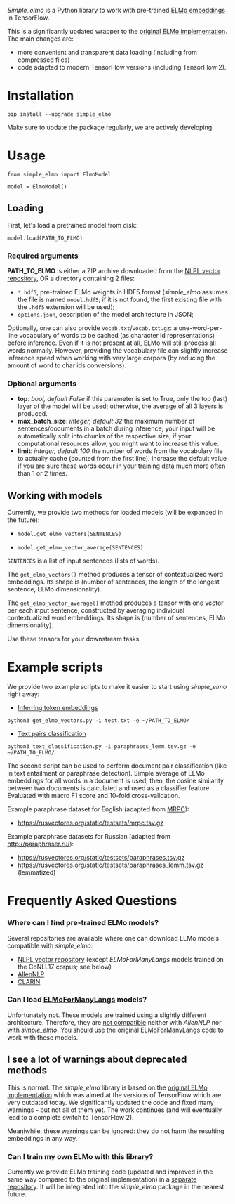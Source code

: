 _Simple_elmo_ is a Python library to work with pre-trained [ELMo embeddings](https://allennlp.org/elmo) in TensorFlow.

This is a significantly updated wrapper to the [original ELMo implementation](https://github.com/allenai/bilm-tf).
The main changes are:
- more convenient and transparent data loading (including from compressed files)
- code adapted to modern TensorFlow versions (including TensorFlow 2).

# Installation

`pip install --upgrade simple_elmo`

Make sure to update the package regularly, we are actively developing.

# Usage

 `from simple_elmo import ElmoModel`

 `model = ElmoModel()`

## Loading
 First, let's load a pretrained model from disk:

 `model.load(PATH_TO_ELMO)`

### Required arguments

 **PATH_TO_ELMO** is either a ZIP archive downloaded from the [NLPL vector repository](http://vectors.nlpl.eu/repository/),
OR a directory containing 2 files:
- `*.hdf5`, pre-trained ELMo weights in HDF5 format (_simple_elmo_ assumes the file is named `model.hdf5`;
if it is not found, the first existing file with the `.hdf5` extension will be used);
- `options.json`, description of the model architecture in JSON;

Optionally, one can also provide `vocab.txt`/`vocab.txt.gz`: 
a one-word-per-line vocabulary of words to be cached (as character id representations) before inference.
Even if it is not present at all, ELMo will still process all words normally.
However, providing the vocabulary file can slightly increase inference speed when working with very large corpora (by reducing the amount of word to char ids conversions).

### Optional arguments
- **top**: *bool, default False*
if this parameter is set to True, only the top (last) layer of the model will be used;
otherwise, the average of all 3 layers is produced.
- **max_batch_size**: *integer, default 32*
      the maximum number of sentences/documents in a batch during inference;
      your input will be automatically split into chunks of the respective size;
      if your computational resources allow, you might want to increase this value.
- **limit**: *integer, default 100*
the number of words from the vocabulary file to actually cache (counted from the first line). 
Increase the default value if you are sure these words occur in your training data much more often than 1 or 2 times. 

## Working with models
 Currently, we provide two methods for loaded models (will be expanded in the future):

 - `model.get_elmo_vectors(SENTENCES)`
 
 - `model.get_elmo_vector_average(SENTENCES)`

`SENTENCES` is a list of input sentences (lists of words).

The `get_elmo_vectors()` method produces a tensor of contextualized word embeddings.
Its shape is (number of sentences, the length of the longest sentence, ELMo dimensionality).

The `get_elmo_vector_average()` method produces a tensor with one vector per each input sentence,
constructed by averaging individual contextualized word embeddings. 
Its shape is (number of sentences, ELMo dimensionality).

Use these tensors for your downstream tasks.

# Example scripts

We provide two example scripts to make it easier to start using _simple_elmo_ right away:
- [Inferring token embeddings](https://github.com/ltgoslo/simple_elmo/blob/master/simple_elmo/examples/get_elmo_vectors.py)
 
`python3 get_elmo_vectors.py -i test.txt -e ~/PATH_TO_ELMO/`

- [Text pairs classification](https://github.com/ltgoslo/simple_elmo/blob/master/simple_elmo/examples/text_classification.py)

`python3 text_classification.py -i paraphrases_lemm.tsv.gz -e ~/PATH_TO_ELMO/`

The second script can be used to perform document pair classification (like in text entailment or paraphrase detection).
Simple average of ELMo embeddings for all words in a document is used;
then, the cosine similarity between two documents is calculated and used as a classifier feature.
Evaluated with macro F1 score and 10-fold cross-validation.

Example paraphrase dataset for English (adapted from [MRPC](https://www.microsoft.com/en-us/download/details.aspx?id=52398)):
- https://rusvectores.org/static/testsets/mrpc.tsv.gz

Example paraphrase datasets for Russian (adapted from http://paraphraser.ru/):
- https://rusvectores.org/static/testsets/paraphrases.tsv.gz
- https://rusvectores.org/static/testsets/paraphrases_lemm.tsv.gz (lemmatized)

# Frequently Asked Questions
### Where can I find pre-trained ELMo models?

Several repositories are available where one can download ELMo models compatible with _simple_elmo_:
- [NLPL vector repository](http://vectors.nlpl.eu/repository/)
(except _ELMoForManyLangs_ models trained on the CoNLL17 corpus; see below)
- [AllenNLP](https://allennlp.org/elmo)
- [CLARIN](https://www.clarin.si/repository/xmlui/handle/11356/1277)

### Can I load [ELMoForManyLangs](https://github.com/HIT-SCIR/ELMoForManyLangs) models?

Unfortunately not. These models are trained using a slightly different architecture.
Therefore, they are [not compatible](https://github.com/HIT-SCIR/ELMoForManyLangs/issues/1#issuecomment-427668469) neither with _AllenNLP_ nor with _simple_elmo_.
You should use the original [ELMoForManyLangs](https://github.com/HIT-SCIR/ELMoForManyLangs) code to work with these models.

## I see a lot of warnings about deprecated methods

This is normal. The  _simple_elmo_ library is based on the [original ELMo implementation](https://github.com/allenai/bilm-tf) which was aimed at the versions of TensorFlow which are very outdated today.
We significantly updated the code and fixed many warnings - but not all of them yet. The work continues (and will eventually lead to a complete switch to TensorFlow 2).

Meaniwhile, these warnings can be ignored: they do not harm the resulting embeddings in any way.

### Can I train my own ELMo with this library?

Currently we provide ELMo training code (updated and improved in the same way compared to the original implementation)
in a [separate repository](https://github.com/ltgoslo/simple_elmo_training).
It will be integrated into the _simple_elmo_ package in the nearest future.